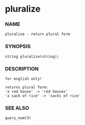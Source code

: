 # pluralize

### NAME

    pluralize - return plural form

### SYNOPSIS

    string pluralize(string);

### DESCRIPTION

    for english only!

    returns plural form:
    'a red house' -> 'red houses'
    'a sack of rice' -> 'sacks of rice'

### SEE ALSO

    query_num(3)
